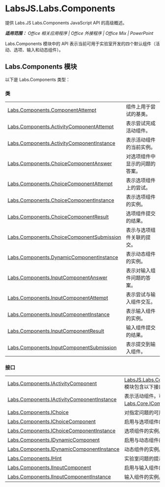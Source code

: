 ﻿
# LabsJS.Labs.Components
提供 Labs.JS Labs.Components JavaScript API 的高级概述。

 _**适用范围：** Office 相关应用程序 | Office 外接程序 | Office Mix | PowerPoint_

Labs.Components 模块中的 API 表示当前可用于实验室开发的四个默认组件（活动、选项、输入和动态组件）。

## Labs.Components 模块

以下是 Labs.Components 类型：


### 类


|||
|:-----|:-----|
|[Labs.Components.ComponentAttempt](../../reference/office-mix/labs.components.componentattempt.md)|组件上用于尝试的基类。|
|[Labs.Components.ActivityComponentAttempt](../../reference/office-mix/labs.components.activitycomponentattempt.md)|表示尝试完成活动组件。|
|[Labs.Components.ActivityComponentInstance](../../reference/office-mix/labs.components.activitycomponentinstance.md)|表示活动组件的当前实例。|
|[Labs.Components.ChoiceComponentAnswer](../../reference/office-mix/labs.components.choicecomponentanswer.md)|对选项组件中显示的问题的答案。|
|[Labs.Components.ChoiceComponentAttempt](../../reference/office-mix/labs.components.choicecomponentattempt.md)|表示选项组件上的尝试。|
|[Labs.Components.ChoiceComponentInstance](../../reference/office-mix/labs.components.choicecomponentinstance.md)|表示选项组件的实例。|
|[Labs.Components.ChoiceComponentResult](../../reference/office-mix/labs.components.choicecomponentresult.md)|选项组件提交的结果。|
|[Labs.Components.ChoiceComponentSubmission](../../reference/office-mix/labs.components.choicecomponentsubmission.md)|表示与选项组件关联的提交。|
|[Labs.Components.DynamicComponentInstance](../../reference/office-mix/labs.components.dynamiccomponentinstance.md)|表示动态组件的实例。|
|[Labs.Components.InputComponentAnswer](../../reference/office-mix/labs.components.inputcomponentanswer.md)|表示对输入组件问题的答案。|
|[Labs.Components.InputComponentAttempt](../../reference/office-mix/labs.components.inputcomponentattempt.md)|表示尝试与输入组件交互。|
|[Labs.Components.InputComponentInstance](../../reference/office-mix/labs.components.inputcomponentinstance.md)|表示输入组件的实例。|
|[Labs.Components.InputComponentResult](../../reference/office-mix/labs.components.inputcomponentresult.md)|输入组件提交的结果。|
|[Labs.Components.InputComponentSubmission](../../reference/office-mix/labs.components.inputcomponentsubmission.md)|表示提交到输入组件。|

### 接口


|||
|:-----|:-----|
|[Labs.Components.IActivityComponent](../../reference/office-mix/labs.components.iactivitycomponent.md)|[LabsJS.Labs.Components](../../reference/office-mix/labs.core.icomponent.md) 模块包含以下接口。|
|[Labs.Components.IActivityComponentInstance](../../reference/office-mix/labs.components.iactivitycomponentinstance.md)|表示活动组件。可扩展 [Labs.Core.IComponent](../../reference/office-mix/labs.core.icomponentinstance.md)。|
|[Labs.Components.IChoice](../../reference/office-mix/labs.components.ichoice.md)|对指定问题的可用选项。|
|[Labs.Components.IChoiceComponent](../../reference/office-mix/labs.components.ichoicecomponent.md)|启用与选项组件的交互。|
|[Labs.Components.IChoiceComponentInstance](../../reference/office-mix/labs.components.ichoicecomponentinstance.md)|选项组件的实例。|
|[Labs.Components.IDynamicComponent](../../reference/office-mix/labs.components.idynamiccomponent.md)|启用与动态组件的交互。|
|[Labs.Components.IDynamicComponentInstance](../../reference/office-mix/labs.components.idynamiccomponentinstance.md)|动态组件的实例。|
|[Labs.Components.IHint](../../reference/office-mix/labs.components.ihint.md)|实验室问题的提示。|
|[Labs.Components.IInputComponent](../../reference/office-mix/labs.components.iinputcomponent.md)|启用与输入组件的交互。|
|[Labs.Components.IInputComponentInstance](../../reference/office-mix/labs.components.iinputcomponentinstance.md)|输入组件的实例。|
